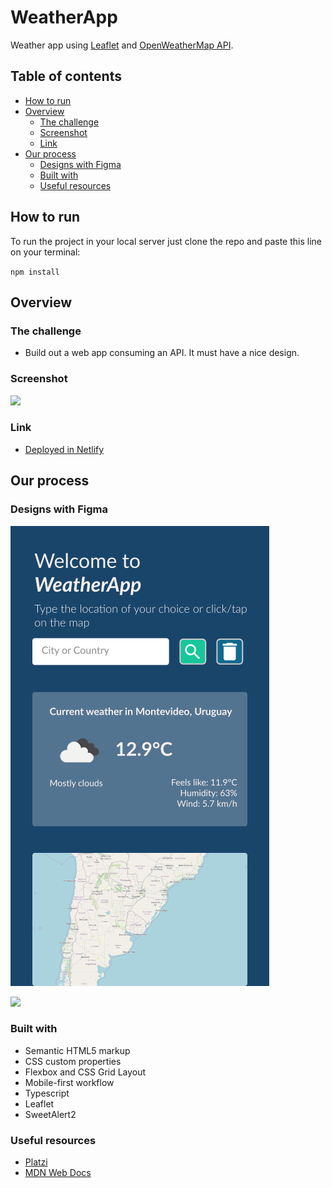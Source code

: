 # WeatherApp

Weather app using [Leaflet](https://leafletjs.com/) and [OpenWeatherMap API](https://openweathermap.org/api).

## Table of contents

- [How to run](#how-to-run)
- [Overview](#overview)
  - [The challenge](#the-challenge)
  - [Screenshot](#screenshot)
  - [Link](#links)
- [Our process](#our-process)
  - [Designs with Figma](#designs-with-figma)
  - [Built with](#built-with)
  - [Useful resources](#useful-resources)

## How to run

To run the project in your local server just clone the repo and paste this line on your terminal:

`npm install `

## Overview

### The challenge

- Build out a web app consuming an API. It must have a nice design.

### Screenshot

![](./assets/sreenshot/screenshot-desktop.png)

### Link

- [Deployed in Netlify](https://weatherapp-ria.netlify.app/)

## Our process

### Designs with Figma

![](./assets/designs/weather-app-mobile.png)

![](./assets/sreenshot/weather-app-desktop.png)

### Built with

- Semantic HTML5 markup
- CSS custom properties
- Flexbox and CSS Grid Layout
- Mobile-first workflow
- Typescript
- Leaflet
- SweetAlert2

### Useful resources

- [Platzi](https://platzi.com)
- [MDN Web Docs](https://developer.mozilla.org/en-US/docs/Web/CSS)
